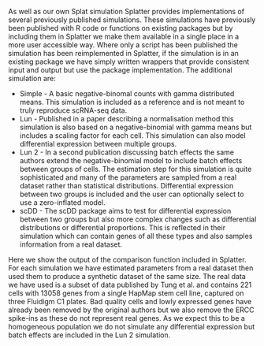 As well as our own Splat simulation Splatter provides implementations of several previously published simulations. These simulations have previously been published with R code or functions on existing packages but by including them in Splatter we make them available in a single place in a more user accessible way. Where only a script has been published the simulation has been reimplemented in Splatter, if the simulation is in an existing package we have simply written wrappers that provide consistent input and output but use the package implementation. The additional simulation are:

* Simple - A basic negative-binomal counts with gamma distributed means. This simulation is included as a reference and is not meant to truly reproduce
  scRNA-seq data.
* Lun - Published in a paper describing a normalisation method this simulation is also based on a negative-binomial with gamma means but includes a scaling   factor for each cell. This simulation can also model differential expression between multiple groups.
* Lun 2 - In a second publication discussing batch effects the same authors extend the negative-binomial model to include batch effects between groups of
  cells. The estimation step for this simulation is quite sophisticated and many of the parameters are sampled from a real dataset rather than statistical
  distributions. Differential expression between two groups is included and the user can optionally select to use a zero-inflated model.
* scDD - The scDD package aims to test for differential expression between two groups but also more complex changes such as differential distributions or 
  differential proportions. This is reflected in their simulation which can contain genes of all these types and also samples information from a real 
  dataset.

Here we show the output of the comparison function included in Splatter. For each simulation we have estimated parameters from a real dataset then used them to produce a synthetic dataset of the same size. The real data we have used is a subset of data published by Tung et al. and contains 221 cells with 13058 genes from a single HapMap stem cell line, captured on three Fluidigm C1 plates. Bad quality cells and lowly expressed genes have already been removed by the original authors but we also remove the ERCC spike-ins as these do not represent real genes. As we expect this to be a homogeneous population we do not simulate any differential expression but batch effects are included in the Lun 2 simulation. 
